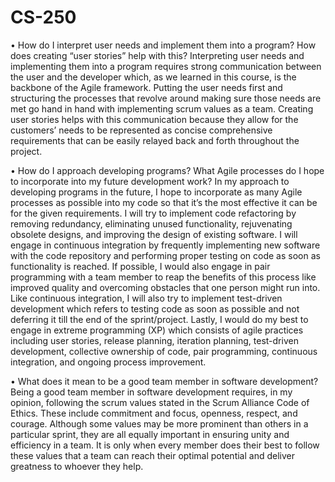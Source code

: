# CS-250

•	How do I interpret user needs and implement them into a program? How does creating “user stories” help with this?
Interpreting user needs and implementing them into a program requires strong communication between the user and the developer which, as we learned in this course, is the backbone of the Agile framework. Putting the user needs first and structuring the processes that revolve around making sure those needs are met go hand in hand with implementing scrum values as a team. Creating user stories helps with this communication because they allow for the customers’ needs to be represented as concise comprehensive requirements that can be easily relayed back and forth throughout the project. 

•	How do I approach developing programs? What Agile processes do I hope to incorporate into my future development work?
In my approach to developing programs in the future, I hope to incorporate as many Agile processes as possible into my code so that it’s the most effective it can be for the given requirements. I will try to implement code refactoring by removing redundancy, eliminating unused functionality, rejuvenating obsolete designs, and improving the design of existing software. I will engage in continuous integration by frequently implementing new software with the code repository and performing proper testing on code as soon as functionality is reached. If possible, I would also engage in pair programming with a team member to reap the benefits of this process like improved quality and overcoming obstacles that one person might run into. Like continuous integration, I will also try to implement test-driven development which refers to testing code as soon as possible and not deferring it till the end of the sprint/project. Lastly, I would do my best to engage in extreme programming (XP) which consists of agile practices including user stories, release planning, iteration planning, test-driven development, collective ownership of code, pair programming, continuous integration, and ongoing process improvement. 

•	What does it mean to be a good team member in software development?
Being a good team member in software development requires, in my opinion, following the scrum values stated in the Scrum Alliance Code of Ethics. These include commitment and focus, openness, respect, and courage. Although some values may be more prominent than others in a particular sprint, they are all equally important in ensuring unity and efficiency in a team. It is only when every member does their best to follow these values that a team can reach their optimal potential and deliver greatness to whoever they help. 
